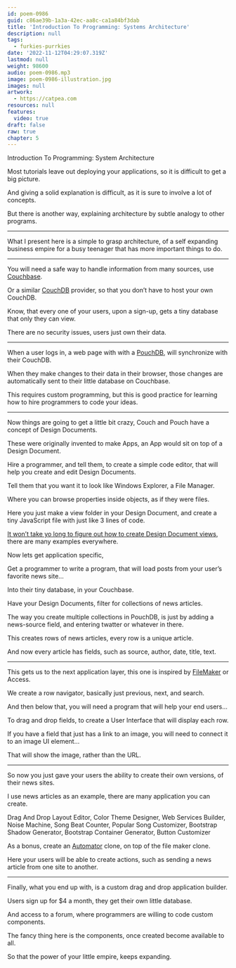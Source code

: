 ```yaml
---
id: poem-0986
guid: c86ae39b-1a3a-42ec-aa8c-ca1a84bf3dab
title: 'Introduction To Programming: Systems Architecture'
description: null
tags:
  - furkies-purrkies
date: '2022-11-12T04:29:07.319Z'
lastmod: null
weight: 98600
audio: poem-0986.mp3
image: poem-0986-illustration.jpg
images: null
artwork:
  - https://catpea.com
resources: null
features:
  video: true
draft: false
raw: true
chapter: 5
---
```


Introduction To Programming: System Architecture

Most tutorials leave out deploying your applications,
so it is difficult to get a big picture.

And giving a solid explanation is difficult,
as it is sure to involve a lot of concepts.

But there is another way,
explaining architecture by subtle analogy to other programs.

---

What I present here is a simple to grasp architecture,
of a self expanding business empire for a busy teenager that has more important things to do.

---

You will need a safe way to handle information from many sources,
use [Couchbase][1].

Or a similar [CouchDB][2] provider,
so that you don’t have to host your own CouchDB.

Know, that every one of your users, upon a sign-up,
gets a tiny database that only they can view.

There are no security issues,
users just own their data.

---

When a user logs in, a web page with with a [PouchDB][3],
will synchronize with their CouchDB.

When they make changes to their data in their browser,
those changes are automatically sent to their little database on Couchbase.

This requires custom programming,
but this is good practice for learning how to hire programmers to code your ideas.

---

Now things are going to get a little bit crazy,
Couch and Pouch have a concept of Design Documents.

These were originally invented to make Apps,
an App would sit on top of a Design Document.

Hire a programmer, and tell them, to create a simple code editor,
that will help you create and edit Design Documents.

Tell them that you want it to look like Windows Explorer,
a File Manager.

Where you can browse properties inside objects,
as if they were files.

Here you just make a view folder in your Design Document,
and create a tiny JavaScript file with just like 3 lines of code.

[It won’t take yo long to figure out how to create Design Document views][4],
there are many examples everywhere.

Now lets get application specific,

Get a programmer to write a program,
that will load posts from your user’s favorite news site…

Into their tiny database,
in your Couchbase.

Have your Design Documents,
filter for collections of news articles.

The way you create multiple collections in PouchDB,
is just by adding a news-source field, and entering twatter or whatever in there.

This creates rows of news articles,
every row is a unique article.

And now every article has fields,
such as source, author, date, title, text.

---

This gets us to the next application layer,
this one is inspired by [FileMaker][5] or Access.

We create a row navigator,
basically just previous, next, and search.

And then below that,
you will need a program that will help your end users…

To drag and drop fields,
to create a User Interface that will display each row.

If you have a field that just has a link to an image,
you will need to connect it to an image UI element…

That will show the image,
rather than the URL.

---

So now you just gave your users the ability to create their own versions,
of their news sites.

I use news articles as an example,
there are many application you can create.

Drag And Drop Layout Editor, Color Theme Designer, Web Services Builder, Noise Machine, Song Beat Counter,
Popular Song Customizer, Bootstrap Shadow Generator, Bootstrap Container Generator, Button Customizer

As a bonus, create an [Automator][6] clone,
on top of the file maker clone.

Here your users will be able to create actions,
such as sending a news article from one site to another.

---

Finally, what you end up with,
is a custom drag and drop application builder.

Users sign up for $4 a month,
they get their own little database.

And access to a forum,
where programmers are willing to code custom components.

The fancy thing here is the components,
once created become available to all.

So that the power of your little empire,
keeps expanding.

[1]: https://www.youtube.com/results?search_query=What+Is+Couchbase
[2]: https://www.youtube.com/results?search_query=What+Is+CouchDB
[3]: https://www.youtube.com/results?search_query=What+Is+PouchDB
[4]: https://www.youtube.com/results?search_query=What+Is+CouchDB+Design+Document
[5]: https://www.youtube.com/results?search_query=What+Is+FileMaker
[6]: https://www.youtube.com/results?search_query=Apple+Automator

